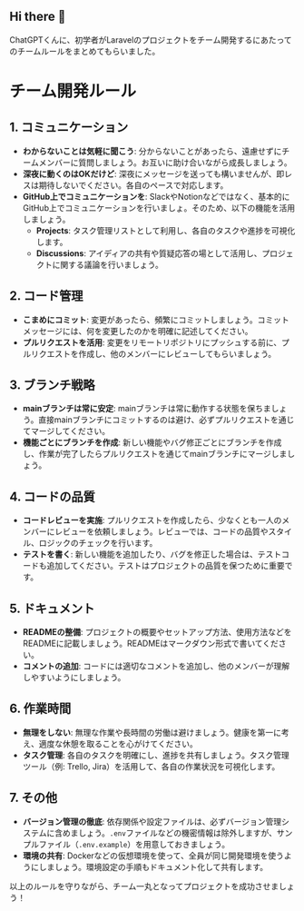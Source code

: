 ## Hi there 👋

<!--

**Here are some ideas to get you started:**

🙋‍♀️ A short introduction - what is your organization all about?
🌈 Contribution guidelines - how can the community get involved?
👩‍💻 Useful resources - where can the community find your docs? Is there anything else the community should know?
🍿 Fun facts - what does your team eat for breakfast?
🧙 Remember, you can do mighty things with the power of [Markdown](https://docs.github.com/github/writing-on-github/getting-started-with-writing-and-formatting-on-github/basic-writing-and-formatting-syntax)
-->

ChatGPTくんに、初学者がLaravelのプロジェクトをチーム開発するにあたってのチームルールをまとめてもらいました。


# チーム開発ルール

## 1. コミュニケーション
- **わからないことは気軽に聞こう**: 分からないことがあったら、遠慮せずにチームメンバーに質問しましょう。お互いに助け合いながら成長しましょう。
- **深夜に動くのはOKだけど**: 深夜にメッセージを送っても構いませんが、即レスは期待しないでください。各自のペースで対応します。
- **GitHub上でコミュニケーションを**: SlackやNotionなどではなく、基本的にGitHub上でコミュニケーションを行いましょ。そのため、以下の機能を活用しましょう。
  - **Projects**: タスク管理リストとして利用し、各自のタスクや進捗を可視化します。
  - **Discussions**: アイディアの共有や質疑応答の場として活用し、プロジェクトに関する議論を行いましょう。

## 2. コード管理
- **こまめにコミット**: 変更があったら、頻繁にコミットしましょう。コミットメッセージには、何を変更したのかを明確に記述してください。
- **プルリクエストを活用**: 変更をリモートリポジトリにプッシュする前に、プルリクエストを作成し、他のメンバーにレビューしてもらいましょう。

## 3. ブランチ戦略
- **mainブランチは常に安定**: mainブランチは常に動作する状態を保ちましょう。直接mainブランチにコミットするのは避け、必ずプルリクエストを通じてマージしてください。
- **機能ごとにブランチを作成**: 新しい機能やバグ修正ごとにブランチを作成し、作業が完了したらプルリクエストを通じてmainブランチにマージしましょう。

## 4. コードの品質
- **コードレビューを実施**: プルリクエストを作成したら、少なくとも一人のメンバーにレビューを依頼しましょう。レビューでは、コードの品質やスタイル、ロジックのチェックを行います。
- **テストを書く**: 新しい機能を追加したり、バグを修正した場合は、テストコードも追加してください。テストはプロジェクトの品質を保つために重要です。

## 5. ドキュメント
- **READMEの整備**: プロジェクトの概要やセットアップ方法、使用方法などをREADMEに記載しましょう。READMEはマークダウン形式で書いてください。
- **コメントの追加**: コードには適切なコメントを追加し、他のメンバーが理解しやすいようにしましょう。

## 6. 作業時間
- **無理をしない**: 無理な作業や長時間の労働は避けましょう。健康を第一に考え、適度な休憩を取ることを心がけてください。
- **タスク管理**: 各自のタスクを明確にし、進捗を共有しましょう。タスク管理ツール（例: Trello, Jira）を活用して、各自の作業状況を可視化します。

## 7. その他
- **バージョン管理の徹底**: 依存関係や設定ファイルは、必ずバージョン管理システムに含めましょう。`.env`ファイルなどの機密情報は除外しますが、サンプルファイル（`.env.example`）を用意しておきましょう。
- **環境の共有**: Dockerなどの仮想環境を使って、全員が同じ開発環境を使うようにしましょう。環境設定の手順もドキュメント化して共有します。

以上のルールを守りながら、チーム一丸となってプロジェクトを成功させましょう！

